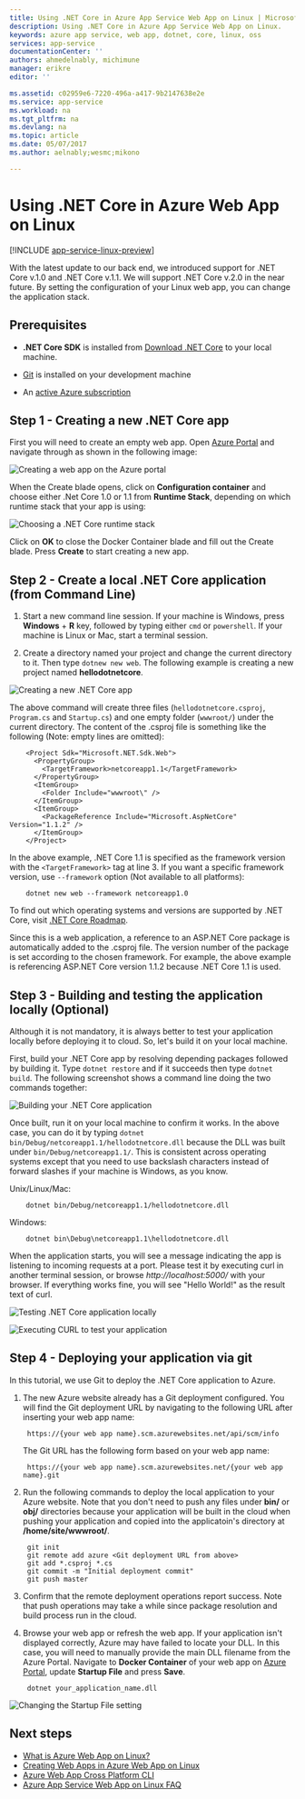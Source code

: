 ```yaml
---
title: Using .NET Core in Azure App Service Web App on Linux | Microsoft Docs
description: Using .NET Core in Azure App Service Web App on Linux.
keywords: azure app service, web app, dotnet, core, linux, oss
services: app-service
documentationCenter: ''
authors: ahmedelnably, michimune
manager: erikre
editor: ''

ms.assetid: c02959e6-7220-496a-a417-9b2147638e2e
ms.service: app-service
ms.workload: na
ms.tgt_pltfrm: na
ms.devlang: na
ms.topic: article
ms.date: 05/07/2017
ms.author: aelnably;wesmc;mikono

---
```


# Using .NET Core in Azure Web App on Linux #

[!INCLUDE [app-service-linux-preview](../../includes/app-service-linux-preview.md)]


With the latest update to our back end, we introduced support for .NET Core v.1.0 and .NET Core v.1.1. We will support .NET Core v.2.0 in the near future. By setting the configuration of your Linux web app, you can change the application stack.

## Prerequisites ##

* **.NET Core SDK** is installed from [Download .NET Core](https://www.microsoft.com/net/download/core) to your local machine.

* [Git](https://git-scm.com/downloads) is installed on your development machine
* An [active Azure subscription](https://azure.microsoft.com/pricing/free-trial/)

## Step 1 - Creating a new .NET Core app ##

First you will need to create an empty web app. Open [Azure Portal](https://portal.azure.com) and navigate through as shown in the following image:

![Creating a web app on the Azure portal][1]

When the Create blade opens, click on **Configuration container** and choose either .Net Core 1.0 or 1.1 from **Runtime Stack**, depending on which runtime stack that your app is using:

![Choosing a .NET Core runtime stack][2]

Click on **OK** to close the Docker Container blade and fill out the Create blade. Press **Create** to start creating a new app.

## Step 2 - Create a local .NET Core application (from Command Line) ##

1. Start a new command line session. If your machine is Windows, press **Windows** + **R** key, followed by typing either `cmd` or `powershell`. If your machine is Linux or Mac, start a terminal session.

1. Create a directory named your project and change the current directory to it. Then type `dotnew new web`. The following example is creating a new project named **hellodotnetcore**.

![Creating a new .NET Core app][3]

The above command will create three files (`hellodotnetcore.csproj`, `Program.cs` and `Startup.cs`) and one empty folder (`wwwroot/`) under the current directory. The content of the .csproj file is something like the following (Note: empty lines are omitted):

        <Project Sdk="Microsoft.NET.Sdk.Web">
          <PropertyGroup>
            <TargetFramework>netcoreapp1.1</TargetFramework>
          </PropertyGroup>
          <ItemGroup>
            <Folder Include="wwwroot\" />
          </ItemGroup>
          <ItemGroup>
            <PackageReference Include="Microsoft.AspNetCore" Version="1.1.2" />
          </ItemGroup>
        </Project>

In the above example, .NET Core 1.1 is specified as the framework version with the `<TargetFramework>` tag at line 3. If you want a specific framework version, use `--framework` option (Not available to all platforms):

        dotnet new web --framework netcoreapp1.0

To find out which operating systems and versions are supported by .NET Core, visit [.NET Core Roadmap](https://github.com/dotnet/core/blob/master/roadmap.md).

Since this is a web application, a reference to an ASP.NET Core package is automatically added to the .csproj file. The version number of the package is set according to the chosen framework. For example, the above example is referencing ASP.NET Core version 1.1.2 because .NET Core 1.1 is used.

## Step 3 - Building and testing the application locally (Optional) ##

Although it is not mandatory, it is always better to test your application locally before deploying it to cloud. So, let's build it on your local machine.

First, build your .NET Core app by resolving depending packages followed by building it. Type `dotnet restore` and if it succeeds then type `dotnet build`. The following screenshot shows a command line doing the two commands together:

![Building your .NET Core application][4]

Once built, run it on your local machine to confirm it works. In the above case, you can do it by typing `dotnet bin/Debug/netcoreapp1.1/hellodotnetcore.dll` because the DLL was built under `bin/Debug/netcoreapp1.1/`. This is consistent across operating systems except that you need to use backslash characters instead of forward slashes if your machine is Windows, as you know.

Unix/Linux/Mac:

        dotnet bin/Debug/netcoreapp1.1/hellodotnetcore.dll

Windows:

        dotnet bin\Debug\netcoreapp1.1\hellodotnetcore.dll

When the application starts, you will see a message indicating the app is listening to incoming requests at a port. Please test it by executing curl in another terminal session, or browse *http://localhost:5000/* with your browser. If everything works fine, you will see "Hello World!" as the result text of curl.

![Testing .NET Core application locally][5]

![Executing CURL to test your application][6]

## Step 4 - Deploying your application via git ##

In this tutorial, we use Git to deploy the .NET Core application to Azure.

1. The new Azure website already has a Git deployment configured. You will find the Git deployment URL by navigating to the following URL after inserting your web app name:

		https://{your web app name}.scm.azurewebsites.net/api/scm/info

	The Git URL has the following form based on your web app name:

		https://{your web app name}.scm.azurewebsites.net/{your web app name}.git

1. Run the following commands to deploy the local application to your Azure website. Note that you don't need to push any files under **bin/** or **obj/** directories because your application will be built in the cloud when pushing your application and copied into the applicatoin's directory at **/home/site/wwwroot/**. 

        git init
        git remote add azure <Git deployment URL from above>
        git add *.csproj *.cs
        git commit -m "Initial deployment commit"
        git push master

1. Confirm that the remote deployment operations report success. Note that push operations may take a while since package resolution and build process run in the cloud.

1. Browse your web app or refresh the web app. If your application isn't displayed correctly, Azure may have failed to locate your DLL. In this case, you will need to manually provide the main DLL filename from the Azure Portal. Navigate to **Docker Container** of your web app on [Azure Portal](https://azure.portal.com), update **Startup File** and press **Save**.

        dotnet your_application_name.dll

![Changing the Startup File setting][7]

## Next steps
* [What is Azure Web App on Linux?](app-service-linux-intro.md)
* [Creating Web Apps in Azure Web App on Linux](./app-service-linux-how-to-create-web-app.md)
* [Azure Web App Cross Platform CLI](app-service-web-app-azure-resource-manager-xplat-cli.md)
* [Azure App Service Web App on Linux FAQ](app-service-linux-faq.md)

[1]: ./media/app-service-linux-using-dotnetcore/top-level-create.png
[2]: ./media/app-service-linux-using-dotnetcore/New-DotNetCore.png
[3]: ./media/app-service-linux-using-dotnetcore/dotnet-new.png
[4]: ./media/app-service-linux-using-dotnetcore/dotnet-restore-and-build.png
[5]: ./media/app-service-linux-using-dotnetcore/dotnet-run-local.png
[6]: ./media/app-service-linux-using-dotnetcore/dotnet-local-http.png
[7]: ./media/app-service-linux-using-dotnetcore/dotnet-update-startup-file.png
